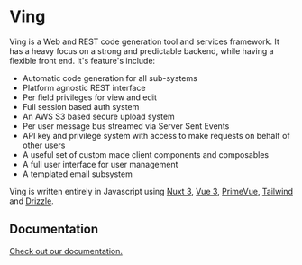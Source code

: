 # Ving

Ving is a Web and REST code generation tool and services framework. It has a heavy focus on a strong and predictable backend, while having a flexible front end. It's feature's include:

 - Automatic code generation for all sub-systems
 - Platform agnostic REST interface
 - Per field privileges for view and edit
 - Full session based auth system
 - An AWS S3 based secure upload system
 - Per user message bus streamed via Server Sent Events
 - API key and privilege system with access to make requests on behalf of other users
 - A useful set of custom made client components and composables
 - A full user interface for user management
 - A templated email subsystem

Ving is written entirely in Javascript using [Nuxt 3](http://nuxt.com), [Vue 3](http://vuejs.org), [PrimeVue](https://primevue.org), [Tailwind](https://tailwindcss.com) and [Drizzle](https://github.com/drizzle-team/drizzle-orm).


## Documentation

[Check out our documentation.](https://plainblack.github.io/ving/)